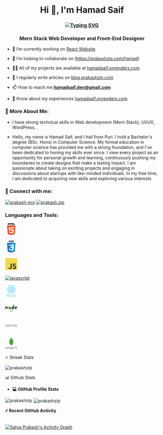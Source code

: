<h1 align="center">Hi 👋, I'm Hamad Saif</h1>
<h3 align="center"><a href="https://git.io/typing-svg"><img src="https://readme-typing-svg.herokuapp.com?font=Fira+Code&pause=1000&center=true&vCenter=true&width=435&lines=Mern+Stack+Developer;Front-End+Designer;" alt="Typing SVG" /></a></h3>
<h3 align="center">Mern Stack Web Developer and Front-End Designer</h3>

- 🔭 I’m currently working on [React Website](https://hamadsaif.vercel.app)                 

- 👯 I’m looking to collaborate on (https://prakashzip.com/hamad)

- 👨‍💻 All of my projects are available at [hamadsaif.onrenders.com](https://hamadsaif.onrender.com/)

- 📝 I regularly write articles on [blog.prakashzip.com](https://blog.prakashzip.com)

- 📫 How to reach me **hamadsaif.dev@gmail.com**

- 📄 Know about my experiences [hamadsaif.onrenders.com](https://hamadsaif.onrender.com/)

<h3 align="left">🤖 More About Me:</h3>
<p align="left">

- I have strong technical skills in Web development (Mern Stack), UI/UX, WordPress, .

- Hello, my name is Hamad Saif, and I hail from Puri. I hold a Bachelor's degree (BSc. Hons) in Computer Science. My formal education in computer science has provided me with a strong foundation, and I've been dedicated to honing my skills ever since. I view every project as an opportunity for personal growth and learning, continuously pushing my boundaries to create designs that make a lasting impact. I am passionate about taking on exciting projects and engaging in discussions about startups with like-minded individuals. In my free time, I am dedicated to acquiring new skills and exploring various interests


<h3 align="left">📩 Connect with me:</h3> 
<p align="left">
<a href="https://linkedin.com/in/prakash-pro" target="blank"><img align="center" src="https://raw.githubusercontent.com/rahuldkjain/github-profile-readme-generator/master/src/images/icons/Social/linked-in-alt.svg" alt="prakash-pro" height="30" width="40" /></a>
<a href="https://instagram.com/prakash.zip" target="blank"><img align="center" src="https://raw.githubusercontent.com/rahuldkjain/github-profile-readme-generator/master/src/images/icons/Social/instagram.svg" alt="prakash.zip" height="30" width="40" /></a>
</p>

<h3 align="left">Languages and Tools:</h3>
<p align="left" style="display flex";>
  <a href="https://www.w3.org/html/" target="_blank" rel="noreferrer"> <img src="https://raw.githubusercontent.com/devicons/devicon/master/icons/html5/html5-original-wordmark.svg" alt="html5" width="40" height="40"/> </a>
  
 <a href="https://www.w3schools.com/css/" target="_blank" rel="noreferrer"> <img src="https://raw.githubusercontent.com/devicons/devicon/master/icons/css3/css3-original-wordmark.svg" alt="css3" width="40" height="40"/> </a>
 
  <a href="https://developer.mozilla.org/en-US/docs/Web/JavaScript" target="_blank" rel="noreferrer"> <img src="https://raw.githubusercontent.com/devicons/devicon/master/icons/javascript/javascript-original.svg" alt="javascript" width="40" height="40"/> </a>

  
  <a href="https://getbootstrap.com/" target="_blank" rel="noreferrer"> <img src="https://img.icons8.com/?size=96&id=PndQWK6M1Hjo&format=png" alt="javascript" width="40" height="40"/> </a>

   <a href="https://reactjs.org/" target="_blank" rel="noreferrer"> <img src="https://raw.githubusercontent.com/devicons/devicon/master/icons/react/react-original-wordmark.svg" alt="react" width="40" height="40"/> </a>

   
  <a href="https://nodejs.org" target="_blank" rel="noreferrer"> <img src="https://raw.githubusercontent.com/devicons/devicon/master/icons/nodejs/nodejs-original-wordmark.svg" alt="nodejs" width="40" height="40"/> </a>
 
  <a href="https://expressjs.com" target="_blank" rel="noreferrer"> <img src="https://raw.githubusercontent.com/devicons/devicon/master/icons/express/express-original-wordmark.svg" alt="express" width="40" height="40"/> </a>

  <a href="https://www.mongodb.com/" target="_blank" rel="noreferrer"> <img src="https://raw.githubusercontent.com/devicons/devicon/master/icons/mongodb/mongodb-original-wordmark.svg" alt="mongodb" width="40" height="40"/> </a>
</p>

🔥 Streak Stats

<p><img align="center" src="https://github-readme-streak-stats.herokuapp.com/?user=prakashzip&theme=algolia" alt="prakashzip" /></p>

📊 Github Stats

  - <b>💻 GitHub Profile Stats</b>

<p><img align="left" src="https://github-readme-stats.vercel.app/api/top-langs?username=prakashzip&show_icons=true&locale=en&layout=compact&theme=algolia" alt="prakashzip" /></p>

<p>&nbsp;<img align="center" src="https://github-readme-stats.vercel.app/api?username=prakashzip&show_icons=true&locale=en&theme=algolia" alt="prakashzip" height="165" /></p>

<b>⚡ Recent GitHub Activity</b>
  
  <br/>
   <a href="https://github.com/prakashzip"><img alt="Satya Prakash's Activity Graph" src="https://activity-graph.herokuapp.com/graph?username=prakashzip&custom_title=prakash's%20Contribution%20Graph&theme=react-dark" /></a>
  <br/>
  

